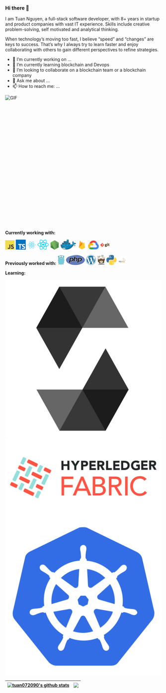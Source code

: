 ### Hi there 👋
I am Tuan Nguyen, a full-stack software developer, with 8+ years in startup and product companies with vast IT experience. Skills include creative problem-solving, self motivated and analytical thinking.

When technology’s moving too fast, I believe “speed” and “changes” are keys to success. That’s why I always try to learn faster and enjoy collaborating with others to gain different perspectives to refine strategies.


- 🔭 I’m currently working on ...
- 🌱 I’m currently learning blockchain and Devops
- 👯 I’m looking to collaborate on a blockchain team or a blockchain company
- 💬 Ask me about ...
- 📫 How to reach me: ...

<img align="right" alt="GIF" src="https://personal-imgs.s3.ap-southeast-1.amazonaws.com/coder.gif" width="576" height="432" />

**Currently working with:**  

<a href="#" title="Javascript"><img height="30" src="https://raw.githubusercontent.com/github/explore/80688e429a7d4ef2fca1e82350fe8e3517d3494d/topics/javascript/javascript.png"></a>
<a href="#" title="Typescript"><img src="icons/typescript.png"/></a>
<a href="#" title="Reactjs"><img height="30" src="https://raw.githubusercontent.com/github/explore/80688e429a7d4ef2fca1e82350fe8e3517d3494d/topics/react/react.png"></a>
<a href="#" title="React native"><img src="icons/react.png"/></a>
<a href="#" title="Nodejs"><img height="30" src="https://raw.githubusercontent.com/github/explore/80688e429a7d4ef2fca1e82350fe8e3517d3494d/topics/nodejs/nodejs.png"></a>
<a href="#" title="Docker"><img src="icons/docker.png" /></a>
<a href="#" title="Firebase"><img height="30" src="https://raw.githubusercontent.com/github/explore/80688e429a7d4ef2fca1e82350fe8e3517d3494d/topics/firebase/firebase.png"></a>
<a href="#" title="Google Cloud Platform"><img height="30" src="icons/google-cloud.png"></a>
<a href="#" title="Git"><img height="30" src="https://raw.githubusercontent.com/github/explore/80688e429a7d4ef2fca1e82350fe8e3517d3494d/topics/git/git.png"></a>

**Previously worked with:**
<a href="#" title="Golang"><img src="icons/golang.png" /></a>
<a href="#" title="PHP"><img src="icons/php.png" /></a>
<a href="#" title="Wordpress"><img src="icons/wordpress.png" /></a>
<a href="#" title="Composer"><img src="icons/composer.png" /></a>
<a href="#" title="Python"><img src="icons/python.png" /></a>
<a href="#" title="Mysql"><img height="30" src="https://raw.githubusercontent.com/github/explore/80688e429a7d4ef2fca1e82350fe8e3517d3494d/topics/mysql/mysql.png"></a>

**Learning:**

<a href="#" title="Solidity"><img src="icons/solidity.png" /></a>
<a href="#" title="Hyperledger Fabric"><img src="icons/hyperledger-fabric.png" /></a>
<a href="#" title="Kubernetes"><img src="icons/kubernetes.png"/></a>


<!--https://profile-counter.glitch.me/tuan072090/count.svg-->

| <a href="https://github.com/tuan072090/github-readme-stats"><img align="center" src="https://github-readme-stats.vercel.app/api?username=tuan072090&show_icons=true&include_all_commits=true&theme=buefy&hide_border=true" alt="tuan072090's github stats" /></a> | <a href="https://github.com/tuan072090/github-readme-stats"><img align="center" src="https://github-readme-stats.vercel.app/api/top-langs/?username=tuan072090&layout=compact&theme=buefy&hide_border=true" /></a> |
| ------------- | ------------- |
